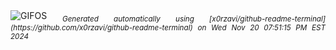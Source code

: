 <div align="justify">
<picture>
    <source media="(prefers-color-scheme: dark)" srcset="https://i.ibb.co/NY3NfXS/output-gif.gif">
    <source media="(prefers-color-scheme: light)" srcset="https://i.ibb.co/NY3NfXS/output-gif.gif">
    <img alt="GIFOS" src="https://i.ibb.co/NY3NfXS/output-gif.gif">
</picture>
<sub><i>Generated automatically using [x0rzavi/github-readme-terminal](https://github.com/x0rzavi/github-readme-terminal) on Wed Nov 20 07:51:15 PM EST 2024</i></sub>
</div>

<!--  -->